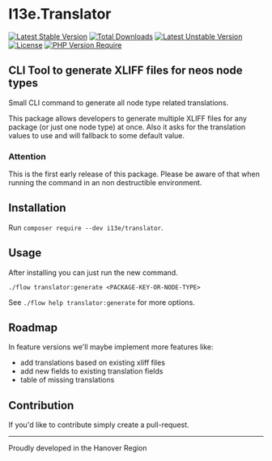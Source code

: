 # I13e.Translator
[![Latest Stable Version](http://poser.pugx.org/i13e/translator/v)](https://packagist.org/packages/i13e/translator) [![Total Downloads](http://poser.pugx.org/i13e/translator/downloads)](https://packagist.org/packages/i13e/translator) [![Latest Unstable Version](http://poser.pugx.org/i13e/translator/v/unstable)](https://packagist.org/packages/i13e/translator) [![License](http://poser.pugx.org/i13e/translator/license)](https://packagist.org/packages/i13e/translator) [![PHP Version Require](http://poser.pugx.org/i13e/translator/require/php)](https://packagist.org/packages/i13e/translator)

## CLI Tool to generate XLIFF files for neos node types

Small CLI command to generate all node type related translations.

This package allows developers to generate multiple XLIFF files for any package (or just one node type) at once.
Also it asks for the translation values to use and will fallback to some default value.

### Attention

This is the first early release of this package. 
Please be aware of that when running the command in an non destructible environment.

## Installation

Run `composer require --dev i13e/translator`.

## Usage

After installing you can just run the new command.

```shell
./flow translator:generate <PACKAGE-KEY-OR-NODE-TYPE>
```

See `./flow help translator:generate` for more options.

## Roadmap

In feature versions we'll maybe implement more features like:
* add translations based on existing xliff files
* add new fields to existing translation fields
* table of missing translations

## Contribution

If you'd like to contribute simply create a pull-request.

---

Proudly developed in the Hanover Region
